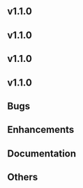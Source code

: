 ## v1.1.0



## v1.1.0



## v1.1.0



## v1.1.0

## Bugs
## Enhancements
## Documentation
## Others


